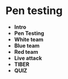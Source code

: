 # Pen testing

- **Intro**
- **Pen Testing**
- **White team**
- **Blue team**
- **Red team**
- **Live attack**
- **TIBER**
- **QUIZ**